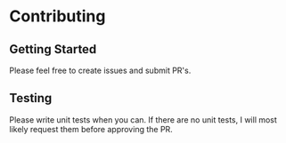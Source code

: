 # Contributing

## Getting Started

Please feel free to create issues and submit PR's.

## Testing

Please write unit tests when you can.  If there are no unit tests, I will most likely request them before approving the PR.
